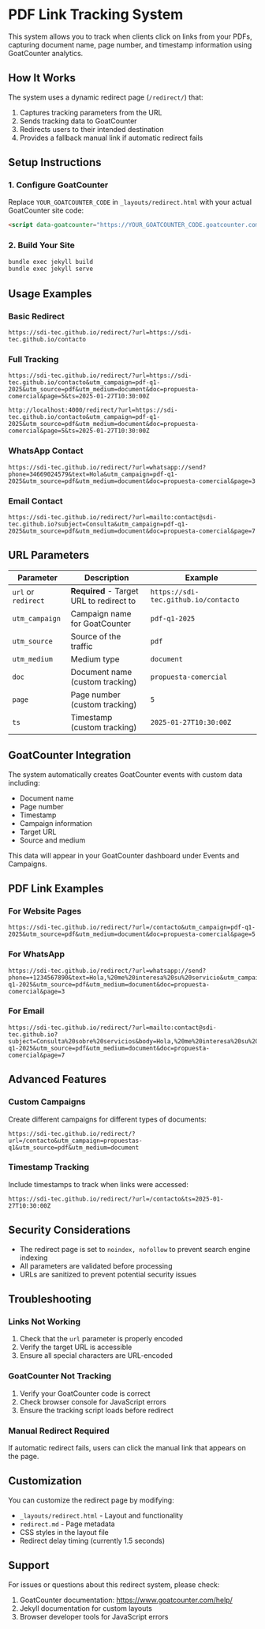 # PDF Link Tracking System

This system allows you to track when clients click on links from your PDFs, capturing document name, page number, and timestamp information using GoatCounter analytics.

## How It Works

The system uses a dynamic redirect page (`/redirect/`) that:
1. Captures tracking parameters from the URL
2. Sends tracking data to GoatCounter
3. Redirects users to their intended destination
4. Provides a fallback manual link if automatic redirect fails

## Setup Instructions

### 1. Configure GoatCounter

Replace `YOUR_GOATCOUNTER_CODE` in `_layouts/redirect.html` with your actual GoatCounter site code:

```html
<script data-goatcounter="https://YOUR_GOATCOUNTER_CODE.goatcounter.com/count" async src="//gc.zgo.at/count.js"></script>
```

### 2. Build Your Site

```bash
bundle exec jekyll build
bundle exec jekyll serve
```

## Usage Examples

### Basic Redirect

```
https://sdi-tec.github.io/redirect/?url=https://sdi-tec.github.io/contacto
```

### Full Tracking

```
https://sdi-tec.github.io/redirect/?url=https://sdi-tec.github.io/contacto&utm_campaign=pdf-q1-2025&utm_source=pdf&utm_medium=document&doc=propuesta-comercial&page=5&ts=2025-01-27T10:30:00Z

http://localhost:4000/redirect/?url=https://sdi-tec.github.io/contacto&utm_campaign=pdf-q1-2025&utm_source=pdf&utm_medium=document&doc=propuesta-comercial&page=5&ts=2025-01-27T10:30:00Z
```



### WhatsApp Contact

```
https://sdi-tec.github.io/redirect/?url=whatsapp://send?phone=34669024579&text=Hola&utm_campaign=pdf-q1-2025&utm_source=pdf&utm_medium=document&doc=propuesta-comercial&page=3
```

### Email Contact

```
https://sdi-tec.github.io/redirect/?url=mailto:contact@sdi-tec.github.io?subject=Consulta&utm_campaign=pdf-q1-2025&utm_source=pdf&utm_medium=document&doc=propuesta-comercial&page=7
```

## URL Parameters

| Parameter | Description | Example |
|-----------|-------------|---------|
| `url` or `redirect` | **Required** - Target URL to redirect to | `https://sdi-tec.github.io/contacto` |
| `utm_campaign` | Campaign name for GoatCounter | `pdf-q1-2025` |
| `utm_source` | Source of the traffic | `pdf` |
| `utm_medium` | Medium type | `document` |
| `doc` | Document name (custom tracking) | `propuesta-comercial` |
| `page` | Page number (custom tracking) | `5` |
| `ts` | Timestamp (custom tracking) | `2025-01-27T10:30:00Z` |

## GoatCounter Integration

The system automatically creates GoatCounter events with custom data including:
- Document name
- Page number
- Timestamp
- Campaign information
- Target URL
- Source and medium

This data will appear in your GoatCounter dashboard under Events and Campaigns.

## PDF Link Examples

### For Website Pages
```
https://sdi-tec.github.io/redirect/?url=/contacto&utm_campaign=pdf-q1-2025&utm_source=pdf&utm_medium=document&doc=propuesta-comercial&page=5
```

### For WhatsApp
```
https://sdi-tec.github.io/redirect/?url=whatsapp://send?phone=+1234567890&text=Hola,%20me%20interesa%20su%20servicio&utm_campaign=pdf-q1-2025&utm_source=pdf&utm_medium=document&doc=propuesta-comercial&page=3
```

### For Email
```
https://sdi-tec.github.io/redirect/?url=mailto:contact@sdi-tec.github.io?subject=Consulta%20sobre%20servicios&body=Hola,%20me%20interesa%20su%20servicio&utm_campaign=pdf-q1-2025&utm_source=pdf&utm_medium=document&doc=propuesta-comercial&page=7
```

## Advanced Features

### Custom Campaigns
Create different campaigns for different types of documents:

```
https://sdi-tec.github.io/redirect/?url=/contacto&utm_campaign=propuestas-q1&utm_source=pdf&utm_medium=document
```

### Timestamp Tracking
Include timestamps to track when links were accessed:

```
https://sdi-tec.github.io/redirect/?url=/contacto&ts=2025-01-27T10:30:00Z
```

## Security Considerations

- The redirect page is set to `noindex, nofollow` to prevent search engine indexing
- All parameters are validated before processing
- URLs are sanitized to prevent potential security issues

## Troubleshooting

### Links Not Working
1. Check that the `url` parameter is properly encoded
2. Verify the target URL is accessible
3. Ensure all special characters are URL-encoded

### GoatCounter Not Tracking
1. Verify your GoatCounter code is correct
2. Check browser console for JavaScript errors
3. Ensure the tracking script loads before redirect

### Manual Redirect Required
If automatic redirect fails, users can click the manual link that appears on the page.

## Customization

You can customize the redirect page by modifying:
- `_layouts/redirect.html` - Layout and functionality
- `redirect.md` - Page metadata
- CSS styles in the layout file
- Redirect delay timing (currently 1.5 seconds)

## Support

For issues or questions about this redirect system, please check:
1. GoatCounter documentation: https://www.goatcounter.com/help/
2. Jekyll documentation for custom layouts
3. Browser developer tools for JavaScript errors
